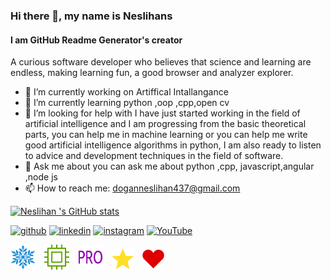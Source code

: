 ### Hi there 👋, my name is Neslihans
#### I am GitHub Readme Generator's creator
A curious software developer who believes that science and learning are endless, making learning fun, a good browser and analyzer explorer.

- 🔭 I’m currently working on Artiffical Intallangance  
- 🌱 I’m currently learning python ,oop ,cpp,open cv 
- 🤔 I’m looking for help with I have just started working in the field of artificial intelligence and I am progressing from the basic theoretical parts, you can help me in machine learning or you can help me write good artificial intelligence algorithms in python, I am also ready to listen to advice and development techniques in the field of software. 
- 💬 Ask me about you can ask me about python ,cpp, javascript,angular ,node js 
- 📫 How to reach me: doganneslihan437@gmail.com 

[![Neslihan 's GitHub stats](https://github-readme-stats.vercel.app/api?username=neslihandogann)](https://github.com/neslihandogann/github-readme-stats)

[<img src='https://cdn.jsdelivr.net/npm/simple-icons@3.0.1/icons/github.svg' alt='github' height='40' color='white'>](https://github.com/https://github.com/neslihandogann)  [<img src='https://cdn.jsdelivr.net/npm/simple-icons@3.0.1/icons/linkedin.svg' alt='linkedin' height='40'>](https://www.linkedin.com/in/https://www.linkedin.com/in/neslihan-do%C4%9Fan-922415203//)  [<img src='https://cdn.jsdelivr.net/npm/simple-icons@3.0.1/icons/instagram.svg' alt='instagram' height='40'>](https://www.instagram.com/https://www.instagram.com/neslii0v1//)  [<img src='https://cdn.jsdelivr.net/npm/simple-icons@3.0.1/icons/youtube.svg' alt='YouTube' height='40'>](https://www.youtube.com/channel/https://www.youtube.com/channel/UCAn4IhYmoZa5VIROSAYC-IQ)  

<a href='https://archiveprogram.github.com/'><img src='https://raw.githubusercontent.com/acervenky/animated-github-badges/master/assets/acbadge.gif' width='40' height='40'></a> <a href='https://docs.github.com/en/developers'><img src='https://raw.githubusercontent.com/acervenky/animated-github-badges/master/assets/devbadge.gif' width='40' height='40'></a> <a href='https://github.com/pricing'><img src='https://raw.githubusercontent.com/acervenky/animated-github-badges/master/assets/pro.gif' width='40' height='40'></a> <a href='https://stars.github.com/'><img src='https://raw.githubusercontent.com/acervenky/animated-github-badges/master/assets/starbadge.gif' width='35' height='35'></a> <a href='https://docs.github.com/en/github/supporting-the-open-source-community-with-github-sponsors'><img src='https://raw.githubusercontent.com/acervenky/animated-github-badges/master/assets/sponsorbadge.gif' width='35' height='35'></a> 







